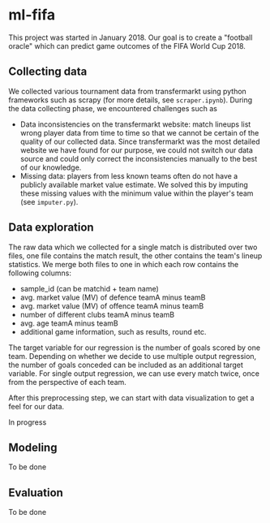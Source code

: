 # ml-fifa
This project was started in January 2018. Our goal is to create a "football oracle" which can predict game outcomes of the FIFA World Cup 2018.

## Collecting data
We collected various tournament data from transfermarkt using python frameworks such as scrapy (for more details, see `scraper.ipynb`). During the data collecting phase, we encountered challenges such as
* Data inconsistencies on the transfermarkt website: match lineups list wrong player data from time to time so that we cannot be certain of the quality of our collected data. Since transfermarkt was the most detailed website we have found for our purpose, we could not switch our data source and could only correct the inconsistencies manually to the best of our knowledge.
* Missing data: players from less known teams often do not have a publicly available market value estimate. We solved this by imputing these missing values with the minimum value within the player's team (see `imputer.py`).

## Data exploration
The raw data which we collected for a single match is distributed over two files, one file contains the match result, the other contains the team's lineup statistics. We merge both files to one in which each row contains the following columns:
* sample_id (can be matchid + team name)
* avg. market value (MV) of defence teamA minus teamB 
* avg. market value (MV) of offence teamA minus teamB
* number of different clubs teamA minus teamB 
* avg. age teamA minus teamB
* additional game information, such as results, round etc.

The target variable for our regression is the number of goals scored by one team. Depending on whether we decide to use multiple output regression, the number of goals conceded can be included as an additional target variable. For single output regression, we can use every match twice, once from the perspective of each team.

After this preprocessing step, we can start with data visualization to get a feel for our data.

In progress

## Modeling
To be done

## Evaluation
To be done